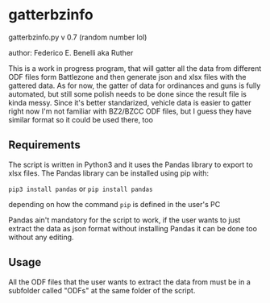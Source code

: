 # gatterbzinfo

gatterbzinfo.py v 0.7 (random number lol)

author: Federico E. Benelli aka Ruther
   
This is a work in progress program, that will gatter all the data from different ODF files form Battlezone and then generate json and xlsx files with the gattered data. 
As for now, the gatter of data for ordinances and guns is fully automated, but still some polish needs to be done since the result file is kinda messy. Since it's better standarized, vehicle data is easier to gatter right now I'm not familiar with BZ2/BZCC ODF files, but I guess they have similar format so it could be used there, too

## Requirements

The script is written in Python3 and it uses the Pandas library to export to xlsx files.
The Pandas library can be installed using pip with: 

`pip3 install pandas` or `pip install pandas`

depending on how the command `pip` is defined in the user's PC 

Pandas ain't mandatory for the script to work, if the user wants to just extract the data as json format without installing Pandas it can be done too without any editing.

## Usage

All the ODF files that the user wants to extract the data from must be in a subfolder called "ODFs" at the same folder of the script.
